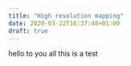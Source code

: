 ```yaml
---
title: "High resolution mapping"
date: 2020-03-22T16:37:48+01:00
draft: true
---
```

hello to you all this is a test
